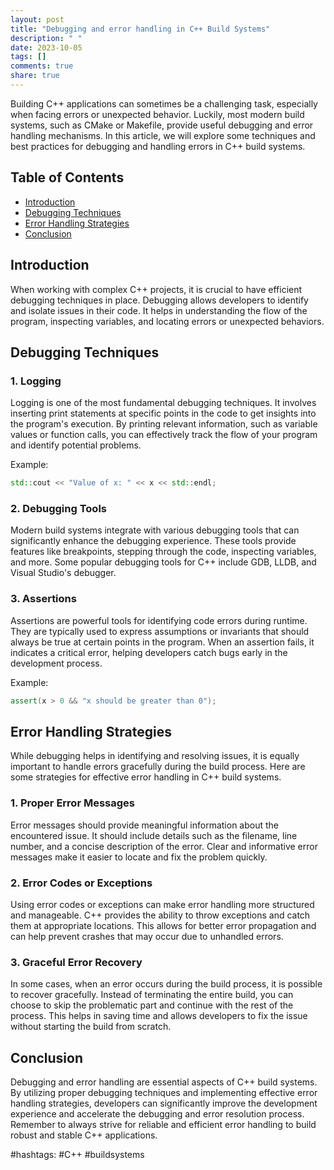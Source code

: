 ```yaml
---
layout: post
title: "Debugging and error handling in C++ Build Systems"
description: " "
date: 2023-10-05
tags: []
comments: true
share: true
---
```


Building C++ applications can sometimes be a challenging task, especially when facing errors or unexpected behavior. Luckily, most modern build systems, such as CMake or Makefile, provide useful debugging and error handling mechanisms. In this article, we will explore some techniques and best practices for debugging and handling errors in C++ build systems.

## Table of Contents
- [Introduction](#introduction)
- [Debugging Techniques](#debugging-techniques)
- [Error Handling Strategies](#error-handling-strategies)
- [Conclusion](#conclusion)

## Introduction

When working with complex C++ projects, it is crucial to have efficient debugging techniques in place. Debugging allows developers to identify and isolate issues in their code. It helps in understanding the flow of the program, inspecting variables, and locating errors or unexpected behaviors.

## Debugging Techniques

### 1. Logging

Logging is one of the most fundamental debugging techniques. It involves inserting print statements at specific points in the code to get insights into the program's execution. By printing relevant information, such as variable values or function calls, you can effectively track the flow of your program and identify potential problems.

Example:
```cpp
std::cout << "Value of x: " << x << std::endl;
```

### 2. Debugging Tools

Modern build systems integrate with various debugging tools that can significantly enhance the debugging experience. These tools provide features like breakpoints, stepping through the code, inspecting variables, and more. Some popular debugging tools for C++ include GDB, LLDB, and Visual Studio's debugger.

### 3. Assertions

Assertions are powerful tools for identifying code errors during runtime. They are typically used to express assumptions or invariants that should always be true at certain points in the program. When an assertion fails, it indicates a critical error, helping developers catch bugs early in the development process.

Example:
```cpp
assert(x > 0 && "x should be greater than 0");
```

## Error Handling Strategies

While debugging helps in identifying and resolving issues, it is equally important to handle errors gracefully during the build process. Here are some strategies for effective error handling in C++ build systems.

### 1. Proper Error Messages

Error messages should provide meaningful information about the encountered issue. It should include details such as the filename, line number, and a concise description of the error. Clear and informative error messages make it easier to locate and fix the problem quickly.

### 2. Error Codes or Exceptions

Using error codes or exceptions can make error handling more structured and manageable. C++ provides the ability to throw exceptions and catch them at appropriate locations. This allows for better error propagation and can help prevent crashes that may occur due to unhandled errors.

### 3. Graceful Error Recovery

In some cases, when an error occurs during the build process, it is possible to recover gracefully. Instead of terminating the entire build, you can choose to skip the problematic part and continue with the rest of the process. This helps in saving time and allows developers to fix the issue without starting the build from scratch.

## Conclusion

Debugging and error handling are essential aspects of C++ build systems. By utilizing proper debugging techniques and implementing effective error handling strategies, developers can significantly improve the development experience and accelerate the debugging and error resolution process. Remember to always strive for reliable and efficient error handling to build robust and stable C++ applications.

#hashtags: #C++ #buildsystems